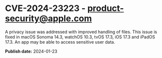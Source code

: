 # CVE-2024-23223 - product-security@apple.com

A privacy issue was addressed with improved handling of files. This issue is fixed in macOS Sonoma 14.3, watchOS 10.3, tvOS 17.3, iOS 17.3 and iPadOS 17.3. An app may be able to access sensitive user data.

**Publish date:** 2024-01-23
